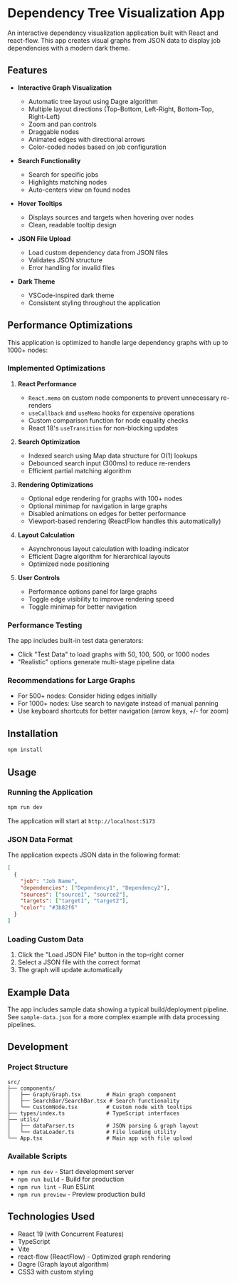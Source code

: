 # Dependency Tree Visualization App

An interactive dependency visualization application built with React and react-flow. This app creates visual graphs from JSON data to display job dependencies with a modern dark theme.

## Features

- **Interactive Graph Visualization**
  - Automatic tree layout using Dagre algorithm
  - Multiple layout directions (Top-Bottom, Left-Right, Bottom-Top, Right-Left)
  - Zoom and pan controls
  - Draggable nodes
  - Animated edges with directional arrows
  - Color-coded nodes based on job configuration

- **Search Functionality**
  - Search for specific jobs
  - Highlights matching nodes
  - Auto-centers view on found nodes

- **Hover Tooltips**
  - Displays sources and targets when hovering over nodes
  - Clean, readable tooltip design

- **JSON File Upload**
  - Load custom dependency data from JSON files
  - Validates JSON structure
  - Error handling for invalid files

- **Dark Theme**
  - VSCode-inspired dark theme
  - Consistent styling throughout the application

## Performance Optimizations

This application is optimized to handle large dependency graphs with up to 1000+ nodes:

### Implemented Optimizations

1. **React Performance**
   - `React.memo` on custom node components to prevent unnecessary re-renders
   - `useCallback` and `useMemo` hooks for expensive operations
   - Custom comparison function for node equality checks
   - React 18's `useTransition` for non-blocking updates

2. **Search Optimization**
   - Indexed search using Map data structure for O(1) lookups
   - Debounced search input (300ms) to reduce re-renders
   - Efficient partial matching algorithm

3. **Rendering Optimizations**
   - Optional edge rendering for graphs with 100+ nodes
   - Optional minimap for navigation in large graphs
   - Disabled animations on edges for better performance
   - Viewport-based rendering (ReactFlow handles this automatically)

4. **Layout Calculation**
   - Asynchronous layout calculation with loading indicator
   - Efficient Dagre algorithm for hierarchical layouts
   - Optimized node positioning

5. **User Controls**
   - Performance options panel for large graphs
   - Toggle edge visibility to improve rendering speed
   - Toggle minimap for better navigation

### Performance Testing

The app includes built-in test data generators:
- Click "Test Data" to load graphs with 50, 100, 500, or 1000 nodes
- "Realistic" options generate multi-stage pipeline data

### Recommendations for Large Graphs

- For 500+ nodes: Consider hiding edges initially
- For 1000+ nodes: Use search to navigate instead of manual panning
- Use keyboard shortcuts for better navigation (arrow keys, +/- for zoom)

## Installation

```bash
npm install
```

## Usage

### Running the Application

```bash
npm run dev
```

The application will start at `http://localhost:5173`

### JSON Data Format

The application expects JSON data in the following format:

```json
[
  {
    "job": "Job Name",
    "dependencies": ["Dependency1", "Dependency2"],
    "sources": ["source1", "source2"],
    "targets": ["target1", "target2"],
    "color": "#3b82f6"
  }
]
```

### Loading Custom Data

1. Click the "Load JSON File" button in the top-right corner
2. Select a JSON file with the correct format
3. The graph will update automatically

## Example Data

The app includes sample data showing a typical build/deployment pipeline. See `sample-data.json` for a more complex example with data processing pipelines.

## Development

### Project Structure

```
src/
├── components/
│   ├── Graph/Graph.tsx        # Main graph component
│   ├── SearchBar/SearchBar.tsx # Search functionality
│   └── CustomNode.tsx         # Custom node with tooltips
├── types/index.ts             # TypeScript interfaces
├── utils/
│   ├── dataParser.ts          # JSON parsing & graph layout
│   └── dataLoader.ts          # File loading utility
└── App.tsx                    # Main app with file upload
```

### Available Scripts

- `npm run dev` - Start development server
- `npm run build` - Build for production
- `npm run lint` - Run ESLint
- `npm run preview` - Preview production build

## Technologies Used

- React 19 (with Concurrent Features)
- TypeScript
- Vite
- react-flow (ReactFlow) - Optimized graph rendering
- Dagre (Graph layout algorithm)
- CSS3 with custom styling